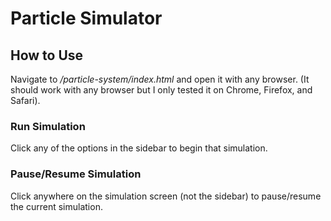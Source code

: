 # Particle Simulator

## How to Use
Navigate to */particle-system/index.html* and open it with any browser. (It should work with any browser but I only tested it on Chrome, Firefox, and Safari).

### Run Simulation
Click any of the options in the sidebar to begin that simulation.

### Pause/Resume Simulation
Click anywhere on the simulation screen (not the sidebar) to pause/resume the current simulation.

